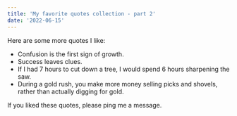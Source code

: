 ```yaml
---
title: 'My favorite quotes collection - part 2'
date: '2022-06-15'
---
```


Here are some more quotes I like:

- Confusion is the first sign of growth.
- Success leaves clues.
- If I had 7 hours to cut down a tree, I would spend 6 hours sharpening the saw.
- During a gold rush, you make more money selling picks and shovels, rather than actually digging for gold.

If you liked these quotes, please ping me a message.